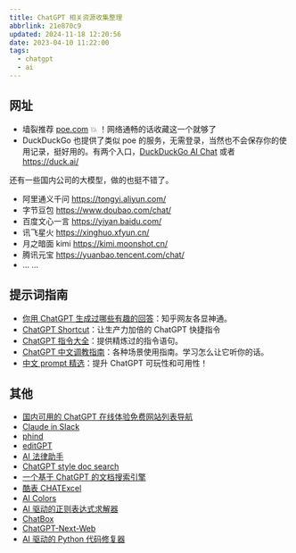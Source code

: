 ```yaml
---
title: ChatGPT 相关资源收集整理
abbrlink: 21e870c9
updated: 2024-11-18 12:20:56
date: 2023-04-10 11:22:00
tags:
  - chatgpt
  - ai
---
```


## 网址

- 墙裂推荐 [poe.com](https://poe.com) 💥 ！网络通畅的话收藏这一个就够了
- DuckDuckGo 也提供了类似 poe 的服务，无需登录，当然也不会保存你的使用记录，挺好用的。有两个入口，[DuckDuckGo AI Chat](https://duckduckgo.com/?q=DuckDuckGo&ia=chat) 或者 <https://duck.ai/>

还有一些国内公司的大模型，做的也挺不错了。

- 阿里通义千问 <https://tongyi.aliyun.com/>
- 字节豆包 <https://www.doubao.com/chat/>
- 百度文心一言 <https://yiyan.baidu.com/>
- 讯飞星火 <https://xinghuo.xfyun.cn/>
- 月之暗面 kimi <https://kimi.moonshot.cn/>
- 腾讯元宝 <https://yuanbao.tencent.com/chat/>
- … …

## 提示词指南

- [你用 ChatGPT 生成过哪些有趣的回答](https://www.zhihu.com/question/570430650)：知乎网友各显神通。
- [ChatGPT Shortcut](https://www.aishort.top/)：让生产力加倍的 ChatGPT 快捷指令
- [ChatGPT 指令大全](https://www.explainthis.io/zh-hans/chatgpt)：提供精炼过的指令语句。
- [ChatGPT 中文调教指南](https://github.com/PlexPt/awesome-chatgpt-prompts-zh)：各种场景使用指南。学习怎么让它听你的话。
- [中文 prompt 精选](https://github.com/yzfly/wonderful-prompts)：提升 ChatGPT 可玩性和可用性！

## 其他

- [国内可用的 ChatGPT 在线体验免费网站列表导航](https://lzw.me/x/chatgpt-sites/)
- [Claude in Slack](https://www.anthropic.com/index/claude-now-in-slack)
- [phind](https://www.phind.com/)
- [editGPT](https://www.editgpt.app/)
- [AI 法律助手](https://github.com/lvwzhen/law-cn-ai)
- [ChatGPT style doc search](https://github.com/supabase-community/nextjs-openai-doc-search)
- [一个基于 ChatGPT 的文档搜索引擎](https://github.com/gorse-io/midsearch)
- [酷表 CHATExcel](https://chatexcel.com)
- [AI Colors](https://aicolors.co/)
- [AI 驱动的正则表达式求解器](https://regex.ai/)
- [ChatBox](https://github.com/Bin-Huang/chatbox/releases)
- [ChatGPT-Next-Web](https://github.com/Yidadaa/ChatGPT-Next-Web/blob/main/README_CN.md)
- [AI 驱动的 Python 代码修复器](https://pythonium.net/fixer)
